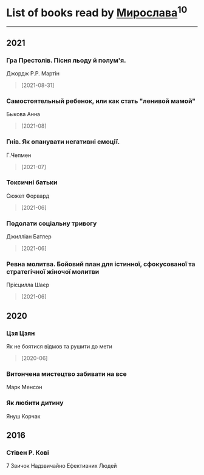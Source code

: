 # List of books read by [Мирослава](https://plus.google.com/u/0/106107989792957993574/)<sup>10</sup>
---

## 2021

### Гра Престолів. Пісня льоду й полум'я.
Джордж Р.Р. Мартін
> [2021-08-31] 


### Самостоятельный ребенок, или как стать "ленивой мамой"
Быкова Анна
> [2021-08] 


### Гнів. Як опанувати негативні емоції.
Г.Чепмен
> [2021-07] 


### Токсичні батьки
Сюжет Форвард
> [2021-06] 


### Подолати соціальну тривогу
Джилліан Батлер
> [2021-06] 


### Ревна молитва. Бойовий план для істинної, сфокусованої та стратегічної жіночої молитви
Прісцилла Шаєр
> [2021-06] 



## 2020

### Цзя Цзян
Як не боятися відмов та рушити до мети
> [2020-06] 


### Витончена мистецтво забивати на все
Марк Менсон


### Як любити дитину
Януш Корчак



## 2016

### Стівен Р. Кові
7 Звичок Надзвичайно Ефективних Людей



